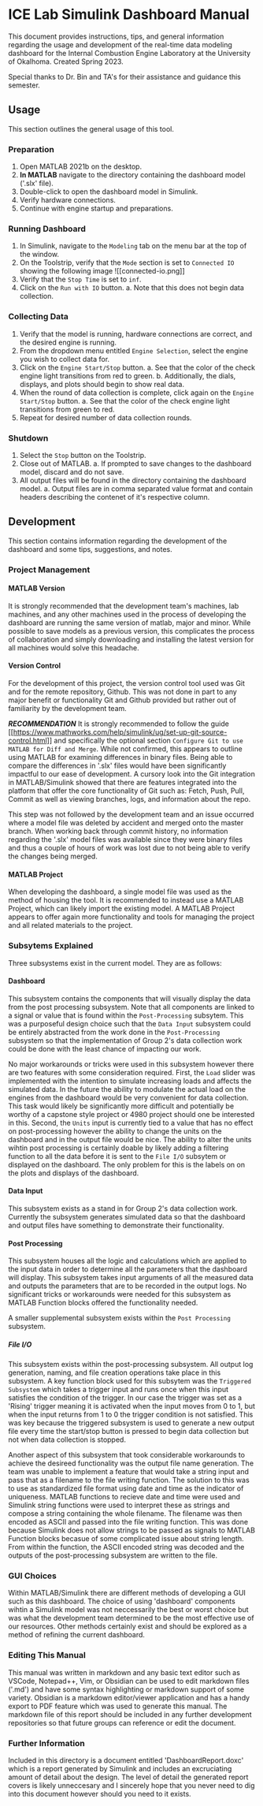 # ICE Lab Simulink Dashboard Manual

This document provides instructions, tips, and general information regarding the 
usage and development of the real-time data modeling dashboard for the Internal 
Combustion Engine Laboratory at the University of Okalhoma. Created Spring 2023.



Special thanks to Dr. Bin and TA's for their assistance and guidance this semester.

<div style="page-break-after: always;"></div>

## Usage

This section outlines the general usage of this tool.

### Preparation

1. Open MATLAB 2021b on the desktop.
2. **In MATLAB** navigate to the directory containing the dashboard model ('.slx' file).
3. Double-click to open the dashboard model in Simulink.
4. Verify hardware connections.
5. Continue with engine startup and preparations.

### Running Dashboard

1. In Simulink, navigate to the `Modeling` tab on the menu bar at the top of the window.
2. On the Toolstrip, verify that the `Mode` section is set to `Connected IO` showing the following image ![[connected-io.png]]
3. Verify that the `Stop Time` is set to `inf`.
4. Click on the `Run with IO` button.
    a. Note that this does not begin data collection.

### Collecting Data

1. Verify that the model is running, hardware connections are correct, and the desired engine is running.
2. From the dropdown menu entitled `Engine Selection`, select the engine you wish to collect data for.
3. Click on the `Engine Start/Stop` button.
    a. See that the color of the check engine light transitions from red to green.
    b. Additionally, the dials, displays, and plots should begin to show real data.
4. When the round of data collection is complete, click again on the `Engine Start/Stop` button.
    a. See that the color of the check engine light transitions from green to red.
5. Repeat for desired number of data collection rounds.
    
### Shutdown

1. Select the `Stop` button on the Toolstrip.
2. Close out of MATLAB.
    a. If prompted to save changes to the dashboard model, discard and do not save.
3. All output files will be found in the directory containing the dashboard model.
    a. Output files are in comma separated value format and contain headers describing the contenet of it's respective column.
 
<div style="page-break-after: always;"></div>

## Development

This section contains information regarding the development of the dashboard and 
some tips, suggestions, and notes.

### Project Management

#### MATLAB Version

It is strongly recommended that the development team's machines, lab machines, and any other
machines used in the process of developing the dashboard are running the same version of matlab, major and minor.
While possible to save models as a previous version, this complicates the process of collaboration
and simply downloading and installing the latest version for all machines would solve this headache.

#### Version Control

For the development of this project, the version control tool used was Git and for
the remote repository, Github. This was not done in part to any major benefit or 
functionality Git and Github provided but rather out of familiarity by the development team. 

***RECOMMENDATION*** 
It is strongly recommended to follow the guide [[https://www.mathworks.com/help/simulink/ug/set-up-git-source-control.html]]
and specifically the optional section `Configure Git to use MATLAB for Diff and Merge`.
While not confirmed, this appears to outline using MATLAB for examining differences
in binary files. Being able to compare the differences in '.slx' files would have been
significantly impactful to our ease of development. A cursory look into the Git integration
in MATLAB/Simulink showed that there are features integrated into the platform that 
offer the core functionality of Git such as: Fetch, Push, Pull, Commit as well as
viewing branches, logs, and information about the repo.

This step was not followed by the development team and an issue occurred where a model
file was deleted by accident and merged onto the master branch. When working back through
commit history, no information regarding the '.slx' model files was available since they
were binary files and thus a couple of hours of work was lost due to not being able
to verify the changes being merged.

#### MATLAB Project

When developing the dashboard, a single model file was used as the method of housing
the tool. It is recommended to instead use a MATLAB Project, which can likely import the
existing model. A MATLAB Project appears to offer again more functionality and tools
for managing the project and all related materials to the project. 

### Subsytems Explained

Three subsystems exist in the current model. They are as follows:

#### Dashboard

This subsystem contains the components that will visually display the data from
the post processing subsystem. Note that all components are linked to a signal or
value that is found within the `Post-Processing` subsytem. This was a purposeful
design choice such that the `Data Input` subsystem could be entirely abstracted
from the work done in the `Post-Processing` subsystem so that the implementation
of Group 2's data collection work could be done with the least chance of impacting
our work.

No major workarounds or tricks were used in this subsystem however there are two
features with some consideration required. First, the `Load` slider was implemented
with the intention to simulate increasing loads and affects the simulated data. 
In the future the ability to modulate the actual load on the engines from the dashboard
would be very convenient for data collection. This task would likely be significantly more
difficult and potentially be worthy of a capstone style project or 4980 project should
one be interested in this. Second, the `Units` input is currently tied to a value
that has no effect on post-processing however the ability to change the units on
the dashboard and in the output file would be nice. The ability to alter the units
wihtin post processing is certainly doable by likely adding a filtering function
to all the data before it is sent to the `File I/O` subsytem or displayed on the
dashboard. The only problem for this is the labels on on the plots and displays of
the dashboard. 

#### Data Input

This subsystem exists as a stand in for Group 2's data collection work. Currently
the subsystem generates simulated data so that the dashboard and output files have
something to demonstrate their functionality.

#### Post Processing

This subsystem houses all the logic and calculations which are applied to the input
data in order to determine all the parameters that the dashboard will display.
This subsystem takes input arguments of all the measured data and outputs the parameters
that are to be recorded in the output logs. No significant tricks or workarounds 
were needed for this subsystem as MATLAB Function blocks offered the functionality
needed.

A smaller supplemental subsystem exists within the `Post Processing` subsystem.

##### File I/O

This subsystem exists within the post-processing subsystem. All output log generation,
naming, and file creation operations take place in this subsystem. A key function block
used for this subsytem was the `Triggered Subsystem` which takes a trigger input and
runs once when this input satisfies the condition of the trigger. In our case the trigger
was set as a 'Rising' trigger meaning it is activated when the input moves from 0 to 1, but
when the input returns from 1 to 0 the trigger condition is not satisfied. This was key because
the triggered subsystem is used to generate a new output file every time the start/stop button is
pressed to begin data collection but not when data collection is stopped. 

Another aspect of this subsystem that took considerable workarounds to achieve the
desireed functionality was the output file name generation. The team was unable
to implement a feature that would take a string input and pass that as a filename
to the file writing function. The solution to this was to use as standardized file
format using date and time as the indicator of uniqueness. MATLAB functions to recieve
date and time were used and Simulink string functions were used to interpret these
as strings and compose a string containing the whole filename. The filename was then
encoded as ASCII and passed into the file writing function. This was done because 
Simulink does not allow strings to be passed as signals to MATLAB Function blocks becasue
of some complicated issue about string length. From within the function, the ASCII encoded
string was decoded and the outputs of the post-processing subsystem are written to the file.

### GUI Choices

Within MATLAB/Simulink there are different methods of developing a GUI such as 
this dashboard. The choice of using 'dashboard' components wihtin a Simulink model
was not neccessarily the best or worst choice but was what the development team
determined to be the most effective use of our resources. Other methods certainly 
exist and should be explored as a method of refining the current dashboard.

### Editing This Manual

This manual was written in markdown and any basic text editor such as VSCode, 
Notepad++, Vim, or Obsidian can be used to edit markdown files ('.md')
and have some syntax highlighting or markdown support of some variety. Obsidian 
is a markdown editor/viewer application and has a handy export to PDF feature which 
was used to generate this manual. The markdown file of this report should be included
in any further development repositories so that future groups can reference or edit
the document.

### Further Information

Included in this directory is a document entitled 'DashboardReport.doxc' which 
is a report generated by Simulink and includes an excruciating amount of detail
about the design. The level of detail the generated report covers is likely unneccesary
and I sincerely hope that you never need to dig into this document however should you need to it exists.
